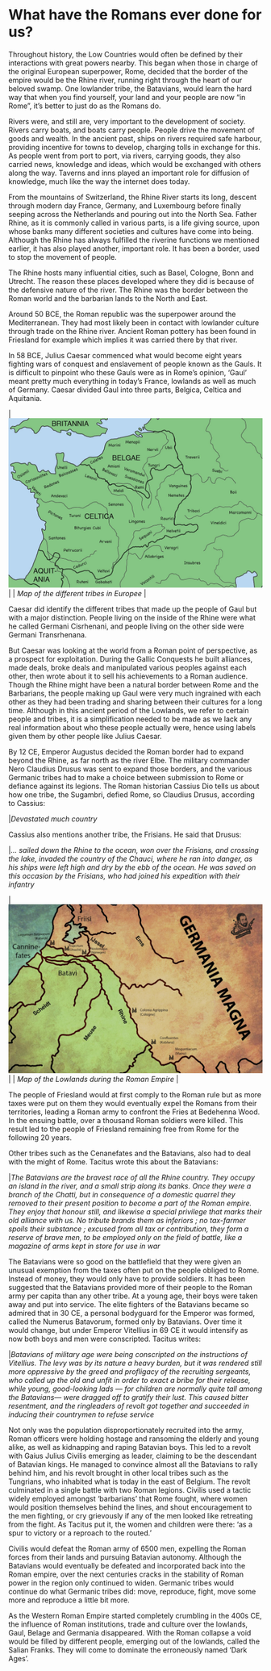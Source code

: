 # What have the Romans ever done for us?

Throughout history, the Low Countries would often be defined by their interactions with great powers nearby. This began when those in charge of the original European superpower, Rome, decided that the border of the empire would be the Rhine river, running right through the heart of our beloved swamp. One lowlander tribe, the Batavians, would learn the hard way that when you find yourself, your land and your people are now “in Rome”, it’s better to just do as the Romans do.

Rivers were, and still are, very important to the development of society. Rivers carry boats, and boats carry people. People drive the movement of goods and wealth. In the ancient past, ships on rivers required safe harbour, providing incentive for towns to develop, charging tolls in exchange for this. As people went from port to port, via rivers, carrying goods, they also carried news, knowledge and ideas, which would be exchanged with others along the way. Taverns and inns played an important role for diffusion of knowledge, much like the way the internet does today.

From the mountains of Switzerland, the Rhine River starts its long, descent through modern day France, Germany, and Luxembourg before finally seeping across the Netherlands and pouring out into the North Sea. Father Rhine, as it is commonly called in various parts, is a life giving source, upon whose banks many different societies and cultures have come into being. Although the Rhine has always fulfilled the riverine functions we mentioned earlier, it has also played another, important role. It has been a border, used to stop the movement of people.

The Rhine hosts many influential cities, such as Basel, Cologne, Bonn and Utrecht. The reason these places developed where they did is because of the defensive nature of the river. The Rhine was the border between the Roman world and the barbarian lands to the North and East.

Around 50 BCE, the Roman republic was the superpower around the Mediterranean. They had most likely been in contact with lowlander culture through trade on the Rhine river. Ancient Roman pottery has been found in Friesland for example which implies it was carried there by that river.

In 58 BCE, Julius Caesar commenced what would become eight years fighting wars of conquest and enslavement of people known as the Gauls. It is difficult to pinpoint who these Gauls were as in Rome’s opinion, ‘Gaul’ meant pretty much everything in today’s France, lowlands as well as much of Germany. Caesar divided Gaul into three parts, Belgica, Celtica and Aquitania.

| ![map](images/Gaulmap.jpg) |
| *Map of the different tribes in Europee* |

Caesar did identify the different tribes that made up the people of Gaul but with a major distinction. People living on the inside of the Rhine were what he called Germani Cisrhenani, and people living on the other side were Germani Transrhenana.

But Caesar was looking at the world from a Roman point of perspective, as a prospect for exploitation. During the Gallic Conquests he built alliances, made deals, broke deals and manipulated various peoples against each other, then wrote about it to sell his achievements to a Roman audience. Though the Rhine might have been a natural border between Rome and the Barbarians, the people making up Gaul were very much ingrained with each other as they had been trading and sharing between their cultures for a long time. Although in this ancient period of the Lowlands, we refer to certain people and tribes, it is a simplification needed to be made as we lack any real information about who these people actually were, hence using labels given them by other people like Julius Caesar.

By 12 CE, Emperor Augustus decided the Roman border had to expand beyond the Rhine, as far north as the river Elbe. The military commander Nero Claudius Drusus was sent to expand those borders, and the various Germanic tribes had to make a choice between submission to Rome or defiance against its legions. The Roman historian Cassius Dio tells us about how one tribe, the Sugambri, defied Rome, so Claudius Drusus, according to Cassius:

|*Devastated much country*

Cassius also mentions another tribe, the Frisians. He said that Drusus:

|*... sailed down the Rhine to the ocean, won over the Frisians, and crossing the lake, invaded the country of the Chauci, where he ran into danger, as his ships were left high and dry by the ebb of the ocean. He was saved on this occasion by the Frisians, who had joined his expedition with their infantry*

| ![map](images/Germania+Gaul.jpg) |
| *Map of the Lowlands during the Roman Empire* |

The people of Friesland would at first comply to the Roman rule but as more taxes were put on them they would eventually expel the Romans from their territories, leading a Roman army to confront the Fries at Bedehenna Wood. In the ensuing battle, over a thousand Roman soldiers were killed. This result led to the people of Friesland remaining free from Rome for the following 20 years.

Other tribes such as the Cenanefates and the Batavians, also had to deal with the might of Rome. Tacitus wrote this about the Batavians:

|*The Batavians are the bravest race of all the Rhine country. They occupy an island in the river, and a small strip along its banks. Once they were a branch of the Chatti, but in consequence of a domestic quarrel they removed to their present position to become a part of the Roman empire. They enjoy that honour still, and likewise a special privilege that marks their old alliance with us. No tribute brands them as inferiors ; no tax-farmer spoils their substance ; excused from all tax or contribution, they form a reserve of brave men, to be employed only on the field of battle, like a magazine of arms kept in store for use in war*

The Batavians were so good on the battlefield that they were given an unusual exemption from the taxes often put on the people obliged to Rome. Instead of money, they would only have to provide soldiers. It has been suggested that the Batavians provided more of their people to the Roman army per capita than any other tribe. At a young age, their boys were taken away and put into service. The elite fighters of the Batavians became so admired that in 30 CE, a personal bodyguard for the Emperor was formed, called the Numerus Batavorum, formed only by Batavians. Over time it would change, but under Emperor Vitellius in 69 CE it would intensify as now both boys and men were conscripted. Tacitus writes:

|*Batavians of military age were being conscripted on the instructions of Vitellius. The levy was by its nature a heavy burden, but it was rendered still more oppressive by the greed and profligacy of the recruiting sergeants, who called up the old and unfit in order to exact a bribe for their release, while young, good-looking lads — for children are normally quite tall among the Batavians— were dragged off to gratify their lust. This caused bitter resentment, and the ringleaders of revolt got together and succeeded in inducing their countrymen to refuse service*

Not only was the population disproportionately recruited into the army, Roman officers were holding hostage and ransoming the elderly and young alike, as well as kidnapping and raping Batavian boys. This led to a revolt with Gaius Julius Civilis emerging as leader, claiming to be the descendant of Batavian kings. He managed to convince almost all the Batavians to rally behind him, and his revolt brought in other local tribes such as the Tungrians, who inhabited what is today in the east of Belgium. The revolt culminated in a single battle with two Roman legions. Civilis used a tactic widely employed amongst ‘barbarians’ that Rome fought, where women would position themselves behind the lines, and shout encouragement to the men fighting, or cry grievously if any of the men looked like retreating from the fight. As Tacitus put it, the women and children were there: ‘as a spur to victory or a reproach to the routed.’

Civilis would defeat the Roman army of 6500 men, expelling the Roman forces from their lands and pursuing Batavian autonomy. Although the Batavians would eventually be defeated and incorporated back into the Roman empire, over the next centuries cracks in the stability of Roman power in the region only continued to widen. Germanic tribes would continue do what Germanic tribes did: move, reproduce, fight, move some more and reproduce a little bit more.

As the Western Roman Empire started completely crumbling in the 400s CE, the influence of Roman institutions, trade and culture over the lowlands, Gaul, Belage and Germania disappeared. With the Roman collapse a void would be filled by different people, emerging out of the lowlands, called the Salian Franks. They will come to dominate the erroneously named ‘Dark Ages’.
